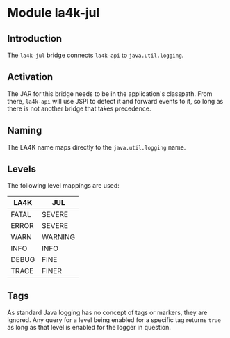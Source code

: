 # Module la4k-jul

## Introduction

The `la4k-jul` bridge connects `la4k-api` to `java.util.logging`.

## Activation

The JAR for this bridge needs to be in the application's classpath. From there, `la4k-api` will
use JSPI to detect it and forward events to it, so long as there is not another bridge that
takes precedence.

## Naming

The LA4K name maps directly to the `java.util.logging` name.

## Levels

The following level mappings are used:

| LA4K  | JUL     |
|-------|---------|
| FATAL | SEVERE  |
| ERROR | SEVERE  |
| WARN  | WARNING |
| INFO  | INFO    |
| DEBUG | FINE    |
| TRACE | FINER   |

## Tags

As standard Java logging has no concept of tags or markers, they are ignored. Any query for a
level being enabled for a specific tag returns `true` as long as that level is enabled for the
logger in question.
